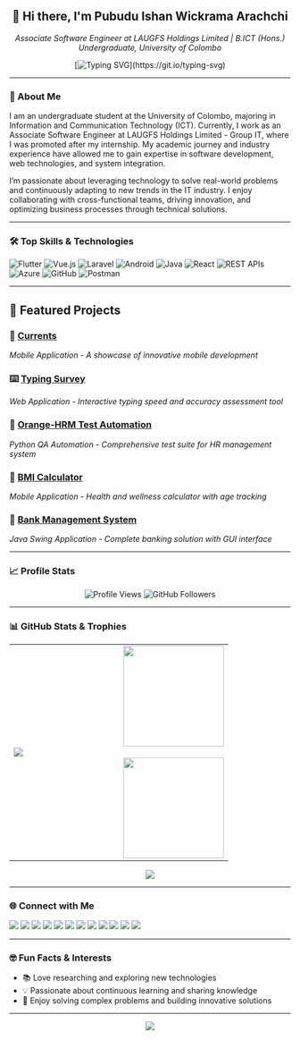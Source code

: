 <!-- Banner -->
<h2 align="center">👋 Hi there, I'm Pubudu Ishan Wickrama Arachchi</h2>
<p align="center">
  <em>Associate Software Engineer at LAUGFS Holdings Limited | B.ICT (Hons.) Undergraduate, University of Colombo</em>
</p>


<div align="center">
  
[![Typing SVG](https://readme-typing-svg.demolab.com?font=Fira+Code&pause=1000&color=2F81F7&center=true&vCenter=true&width=435&lines=Associate+Software+Engineer;Mobile+Application+Developer;Web+Application+Developer;B.ICT+(Hons.)+Undergraduate)](https://git.io/typing-svg)

</div>

---

### 🚀 About Me

I am an undergraduate student at the University of Colombo, majoring in Information and Communication Technology (ICT). Currently, I work as an Associate Software Engineer at LAUGFS Holdings Limited - Group IT, where I was promoted after my internship. My academic journey and industry experience have allowed me to gain expertise in software development, web technologies, and system integration.

I’m passionate about leveraging technology to solve real-world problems and continuously adapting to new trends in the IT industry. I enjoy collaborating with cross-functional teams, driving innovation, and optimizing business processes through technical solutions.

---

### 🛠️ Top Skills & Technologies

![Flutter](https://img.shields.io/badge/Flutter-02569B?logo=flutter&logoColor=white)
![Vue.js](https://img.shields.io/badge/Vue.js-35495e?logo=vue.js&logoColor=4FC08D)
![Laravel](https://img.shields.io/badge/Laravel-FF2D20?logo=laravel&logoColor=white)
![Android](https://img.shields.io/badge/Android-3DDC84?logo=android&logoColor=white)
![Java](https://img.shields.io/badge/Java-007396?logo=java&logoColor=white)
![React](https://img.shields.io/badge/React-20232A?logo=react&logoColor=61DAFB)
![REST APIs](https://img.shields.io/badge/REST%20APIs-005571?logo=api&logoColor=white)
![Azure](https://img.shields.io/badge/Azure-0078D4?logo=microsoftazure&logoColor=white)
![GitHub](https://img.shields.io/badge/GitHub-181717?logo=github&logoColor=white)
![Postman](https://img.shields.io/badge/Postman-FF6C37?logo=postman&logoColor=white)

---

## 🌟 Featured Projects

<div align="left">

### 🌊 [Currents](https://github.com/pubuduishandev/Currents)
*Mobile Application - A showcase of innovative mobile development*

### ⌨️ [Typing Survey](https://github.com/pubuduishandev/typing-survey)
*Web Application - Interactive typing speed and accuracy assessment tool*

### 🔧 [Orange-HRM Test Automation](https://github.com/pubuduishandev/Orange-HRM-Test-Automation)
*Python QA Automation - Comprehensive test suite for HR management system*

### 📱 [BMI Calculator](https://github.com/pubuduishandev/bmi_and_age_calculator_by_flickbox)
*Mobile Application - Health and wellness calculator with age tracking*

### 🏦 [Bank Management System](https://github.com/pubuduishandev/Bank_Management_System)
*Java Swing Application - Complete banking solution with GUI interface*

</div>

---

### 📈 Profile Stats

<p align="center">
  <img src="https://komarev.com/ghpvc/?username=pubuduishandev&label=Profile%20views&color=0e75b6&style=flat" alt="Profile Views" />
  <img src="https://img.shields.io/github/followers/pubuduishandev?label=Followers&style=flat&color=0e75b6" alt="GitHub Followers" />
</p>

---

### 📊 GitHub Stats & Trophies

<div align="center">
  <table>
    <tr>
      <td width="50%">
        <img src="https://github-profile-trophy.vercel.app/?username=pubuduishandev&theme=tokyonight&no-frame=true&no-bg=false&margin-w=4&column=3"/>
      </td>
      <td width="50%">
        <img height="180em" src="https://github-readme-stats.vercel.app/api?username=pubuduishandev&show_icons=true&theme=tokyonight&include_all_commits=true&count_private=true"/>
        <br><br>
        <img height="180em" src="https://github-readme-stats.vercel.app/api/top-langs/?username=pubuduishandev&layout=compact&theme=tokyonight"/>
      </td>
    </tr>
  </table>
</div>
<div align="center">
  <img src="https://github-readme-streak-stats.herokuapp.com?user=pubuduishandev&theme=tokyonight&hide_border=true"/>
</div>

---

### 🌐 Connect with Me

<p align="left">
  <a href="https://facebook.com/pubuduishandigital"><img src="https://img.shields.io/badge/Facebook-1877F2?logo=facebook&logoColor=white"/></a>
  <a href="https://linkedin.com/in/pubuduishandigital"><img src="https://img.shields.io/badge/LinkedIn-0A66C2?logo=linkedin&logoColor=white"/></a>
  <a href="https://twitter.com/pubuduishandigi"><img src="https://img.shields.io/badge/Twitter-1DA1F2?logo=twitter&logoColor=white"/></a>
  <a href="https://instagram.com/pubuduishandigital"><img src="https://img.shields.io/badge/Instagram-E4405F?logo=instagram&logoColor=white"/></a>
  <a href="https://threads.com/pubuduishandigital"><img src="https://img.shields.io/badge/Threads-000000?logo=threads&logoColor=white"/></a>
  <a href="https://www.reddit.com/user/pubuduishandigital/"><img src="https://img.shields.io/badge/Reddit-FF4500?logo=reddit&logoColor=white"/></a>
  <a href="https://www.youtube.com/@pubuduishandigital"><img src="https://img.shields.io/badge/YouTube-FF0000?logo=youtube&logoColor=white"/></a>
  <a href="https://www.pinterest.com/pubuduishandigital"><img src="https://img.shields.io/badge/Pinterest-E60023?logo=pinterest&logoColor=white"/></a>
  <a href="https://discord.gg/pubuduishandigital"><img src="https://img.shields.io/badge/Discord-5865F2?logo=discord&logoColor=white"/></a>
  <a href="https://stackoverflow.com/users/pubuduishandev"><img src="https://img.shields.io/badge/StackOverflow-F58025?logo=stackoverflow&logoColor=white"/></a>
  <a href="https://kaggle.com/pubuduishandev"><img src="https://img.shields.io/badge/Kaggle-20BEFF?logo=kaggle&logoColor=white"/></a>
  <a href="https://github.com/pubuduishandev"><img src="https://img.shields.io/badge/GitHub-181717?logo=github&logoColor=white"/></a>
</p>

---

### 🤓 Fun Facts & Interests

- 📚 Love researching and exploring new technologies
- 💡 Passionate about continuous learning and sharing knowledge
- 🧩 Enjoy solving complex problems and building innovative solutions

---

<div align="center">
  <img src="https://capsule-render.vercel.app/api?type=waving&color=gradient&height=100&section=footer"/>
</div>
